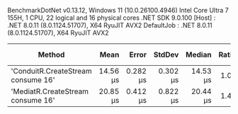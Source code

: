 
BenchmarkDotNet v0.13.12, Windows 11 (10.0.26100.4946)
Intel Core Ultra 7 155H, 1 CPU, 22 logical and 16 physical cores
.NET SDK 9.0.100
  [Host]     : .NET 8.0.11 (8.0.1124.51707), X64 RyuJIT AVX2
  DefaultJob : .NET 8.0.11 (8.0.1124.51707), X64 RyuJIT AVX2


 Method                             | Mean     | Error    | StdDev   | Median   | Ratio | RatioSD | Gen0   | Allocated | Alloc Ratio |
----------------------------------- |---------:|---------:|---------:|---------:|------:|--------:|-------:|----------:|------------:|
 'ConduitR.CreateStream consume 16' | 14.56 μs | 0.282 μs | 0.302 μs | 14.53 μs |  1.00 |    0.00 | 0.0610 |     791 B |        1.00 |
 'MediatR.CreateStream consume 16'  | 20.85 μs | 0.412 μs | 0.822 μs | 20.44 μs |  1.44 |    0.07 | 0.0610 |    1019 B |        1.29 |
